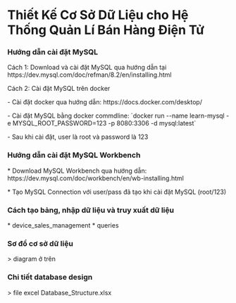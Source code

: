 
<h1>Thiết Kế Cơ Sở Dữ Liệu cho Hệ Thống Quản Lí Bán Hàng Điện Tử </h1>

<h3> Hướng dẫn cài đặt MySQL </h3>
<p>Cách 1: Download và cài đặt MySQL qua hướng dẫn tại https://dev.mysql.com/doc/refman/8.2/en/installing.html</p> 
<p>Cách 2: Cài đặt MySQL trên docker</p> 
<p>- Cài đặt docker qua hướng dẫn: https://docs.docker.com/desktop/</p> 
<p>- Cài đặt MySQL bằng docker commdline: `docker run --name learn-mysql -e MYSQL_ROOT_PASSWORD=123 -p 8080:3306 -d mysql:latest`</p>
<p>- Sau khi cài đặt, user là root và password là 123</p>

<h3> Hướng dẫn cài đặt MySQL Workbench </h3>
<p> * Download MySQL Workbench qua hướng dẫn: https://dev.mysql.com/doc/workbench/en/wb-installing.html</p> 
<p> * Tạo MySQL Connection với user/pass đã tạo khi cài đặt MySQL (root/123)</p>


<h3> Cách tạo bảng, nhập dữ liệu và truy xuất dữ liệu</h3>
* device_sales_management
* queries

<h3> Sơ đồ cơ sở dữ liệu</h3>
> diagram ở trên

<h3> Chi tiết database design</h3>
> file excel Database_Structure.xlsx

